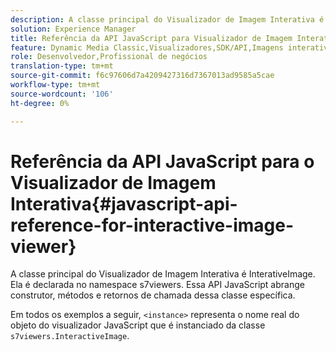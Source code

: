```yaml
---
description: A classe principal do Visualizador de Imagem Interativa é InterativeImage. Ela é declarada no namespace s7viewers. Essa API JavaScript abrange construtor, métodos e retornos de chamada dessa classe específica.
solution: Experience Manager
title: Referência da API JavaScript para Visualizador de Imagem Interativa
feature: Dynamic Media Classic,Visualizadores,SDK/API,Imagens interativas
role: Desenvolvedor,Profissional de negócios
translation-type: tm+mt
source-git-commit: f6c97606d7a4209427316d7367013ad9585a5cae
workflow-type: tm+mt
source-wordcount: '106'
ht-degree: 0%

---
```



# Referência da API JavaScript para o Visualizador de Imagem Interativa{#javascript-api-reference-for-interactive-image-viewer}

A classe principal do Visualizador de Imagem Interativa é InterativeImage. Ela é declarada no namespace s7viewers. Essa API JavaScript abrange construtor, métodos e retornos de chamada dessa classe específica.

Em todos os exemplos a seguir, `<instance>` representa o nome real do objeto do visualizador JavaScript que é instanciado da classe `s7viewers.InteractiveImage`.
